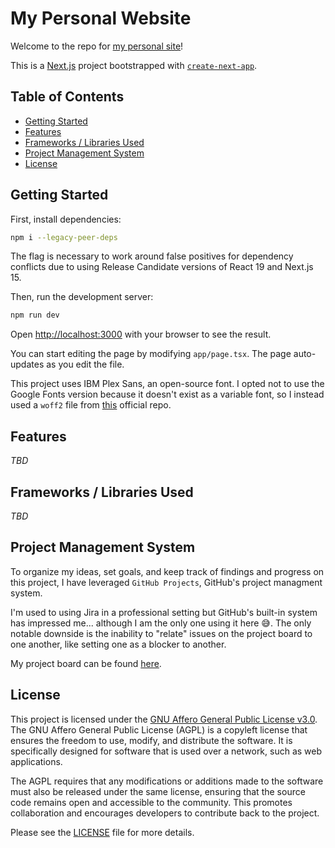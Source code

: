 # My Personal Website

Welcome to the repo for [my personal site](https://www.josharnow.com)! 

This is a [Next.js](https://nextjs.org/) project bootstrapped with [`create-next-app`](https://github.com/vercel/next.js/tree/canary/packages/create-next-app).

## Table of Contents

- [Getting Started](#getting-started)
- [Features](#features)
- [Frameworks / Libraries Used](#frameworks--libraries-used)
- [Project Management System](#project-management-system)
- [License](#license)

## Getting Started

First, install dependencies:

```bash
npm i --legacy-peer-deps
```
The flag is necessary to work around false positives for dependency conflicts due to using Release Candidate versions of React 19 and Next.js 15.


Then, run the development server:
```bash
npm run dev
```


Open [http://localhost:3000](http://localhost:3000) with your browser to see the result.

You can start editing the page by modifying `app/page.tsx`. The page auto-updates as you edit the file.

This project uses IBM Plex Sans, an open-source font. I opted not to use the Google Fonts version because it doesn't exist as a variable font, so I instead used a `woff2` file from [this](https://github.com/IBM/plex) official repo.


## Features

_TBD_

## Frameworks / Libraries Used

_TBD_


## Project Management System

To organize my ideas, set goals, and keep track of findings and progress on this project, I have leveraged `GitHub Projects`, GitHub's project managment system.

I'm used to using Jira in a professional setting but GitHub's built-in system has impressed me... although I am the only one using it here 😅. The only notable downside is the inability to "relate" issues on the project board to one another, like setting one as a blocker to another.

My project board can be found [here](https://github.com/users/josharnow/projects/2).


## License
This project is licensed under the [GNU Affero General Public License v3.0](https://www.gnu.org/licenses/agpl-3.0.en.html). The GNU Affero General Public License (AGPL) is a copyleft license that ensures the freedom to use, modify, and distribute the software. It is specifically designed for software that is used over a network, such as web applications.

The AGPL requires that any modifications or additions made to the software must also be released under the same license, ensuring that the source code remains open and accessible to the community. This promotes collaboration and encourages developers to contribute back to the project.

Please see the [LICENSE](LICENSE) file for more details.